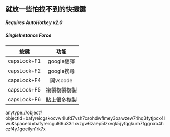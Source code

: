 ## 就放一些怕找不到的快捷鍵

##### Requires AutoHotkey v2.0

##### SingleInstance Force

|按鍵|功能|
|:---:|:---:|
|capsLock+F1|google翻譯|
|capsLock+F2|google搜尋|
|capsLock+F4|開vscode|
|capsLock+F5|複製複製複製|
|capsLock+F6|貼上很多複製|

anytype://object?objectId=bafyreicgskocvw4lufd7vsh7csohdwflmey3oawzew74hq3fytjpcx4lwu&spaceId=bafyreicgul66u33nxvzgw6zaep5lzxvqk5jyfqgkurh7fggrxro4hczf4y.1goeilyn1rk7x